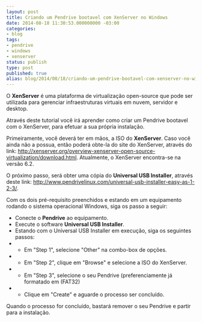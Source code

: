 ```yaml
---
layout: post
title: Criando um Pendrive bootavel com XenServer no Windows
date: 2014-08-18 11:30:53.000000000 -03:00
categories:
- blog
tags:
- pendrive
- windows
- xenserver
status: publish
type: post
published: true
alias: blog/2014/08/18/criando-um-pendrive-bootavel-com-xenserver-no-windows.html
---
```


O **XenServer** é uma plataforma de virtualização open-source que pode ser utilizada para gerenciar infraestruturas virtuais em nuvem, servidor e desktop.

Através deste tutorial você irá aprender como criar um Pendrive bootavel com o XenServer, para efetuar a sua própria instalação.

Primeiramente, você deverá ter em mãos, a ISO do **XenServer**. Caso você ainda não a possua, então poderá obte-la do site do XenServer, através do link: http://xenserver.org/overview-xenserver-open-source-virtualization/download.html.
Atualmente, o XenServer encontra-se na versão 6.2.

O próximo passo, será obter uma cópia do **Universal USB Installer**, através deste link: http://www.pendrivelinux.com/universal-usb-installer-easy-as-1-2-3/.

Com os dois pré-requisito preenchidos e estando em um equipamento rodando o sistema operacional Windows, siga os passo a seguir:

*   Conecte o **Pendrive** ao equipamento.
*   Execute o software **Universal USB Installer**.
*   Estando com o Universal USB Installer em execução, siga os seguintes passos:
*   - Em "Step 1", selecione "Other" na combo-box de opções.
*   - Em "Step 2", clique em "Browse" e selecione a ISO do XenServer.
*   - Em "Step 3", selecione o seu Pendrive (preferenciamente já formatado em (FAT32)
*   - Clique em "Create" e aguarde o processo ser concluído.

Quando o processo for concluído, bastará remover o seu Pendrive e partir para a instalação.
